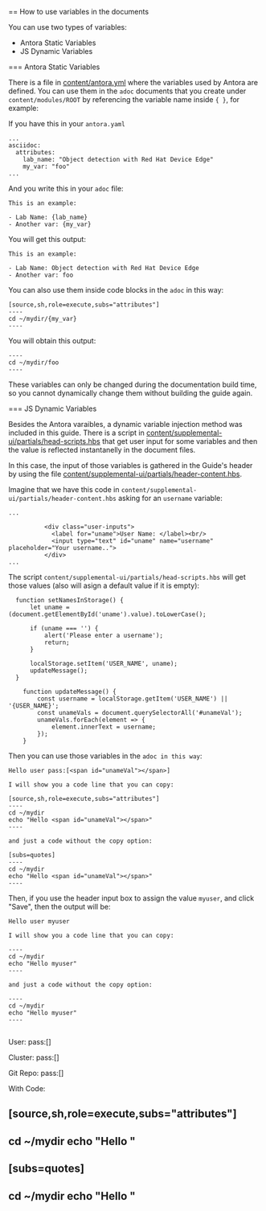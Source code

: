 == How to use variables in the documents

You can use two types of variables:
- Antora Static Variables
- JS Dynamic Variables


=== Antora Static Variables

There is a file in [content/antora.yml](content/antora.yml) where the variables used by Antora are defined. You can use them in the `adoc` documents that you create under `content/modules/ROOT` by referencing the variable name inside `{ }`, for example: 

If you have this in your `antora.yaml`

```
...
asciidoc:
  attributes:
    lab_name: "Object detection with Red Hat Device Edge"
    my_var: "foo"
...
```

And you write this in your `adoc` file:


```
This is an example:

- Lab Name: {lab_name}
- Another var: {my_var}
```

You will get this output:

```
This is an example:

- Lab Name: Object detection with Red Hat Device Edge
- Another var: foo
```

You can also use them inside code blocks in the `adoc` in this way:

```
[source,sh,role=execute,subs="attributes"]
----
cd ~/mydir/{my_var}
----
```

You will obtain this output:

```
----
cd ~/mydir/foo
----
``` 


These variables can only be changed during the documentation build time, so you cannot dynamically change them without building the guide again.


=== JS Dynamic Variables

Besides the Antora varaibles, a dynamic variable injection method was included in this guide. There is a script in [content/supplemental-ui/partials/head-scripts.hbs](content/supplemental-ui/partials/head-scripts.hbs) that get user input for some variables and then the value is reflected instantanelly in the document files.

In this case, the input of those variables is gathered in the Guide's header by using the file [content/supplemental-ui/partials/header-content.hbs](content/supplemental-ui/partials/header-content.hbs).

Imagine that we have this code in `content/supplemental-ui/partials/header-content.hbs` asking for an `username` variable:

```
...

          <div class="user-inputs">
            <label for="uname">User Name: </label><br/>
            <input type="text" id="uname" name="username" placeholder="Your username..">
          </div>
...
```

The script `content/supplemental-ui/partials/head-scripts.hbs` will get those values (also will asign a default value if it is empty):

```
  function setNamesInStorage() {
      let uname = (document.getElementById('uname').value).toLowerCase();

      if (uname === '') {
          alert('Please enter a username');
          return;
      }

      localStorage.setItem('USER_NAME', uname);
      updateMessage();
  }

    function updateMessage() {
        const username = localStorage.getItem('USER_NAME') || '{USER_NAME}';
        const unameVals = document.querySelectorAll('#unameVal');
        unameVals.forEach(element => {
            element.innerText = username;
        });       
    }
```

Then you can use those variables in the `adoc in this way`:

```
Hello user pass:[<span id="unameVal"></span>] 

I will show you a code line that you can copy: 

[source,sh,role=execute,subs="attributes"]
----
cd ~/mydir
echo "Hello <span id="unameVal"></span>"
----

and just a code without the copy option: 

[subs=quotes]
----
cd ~/mydir
echo "Hello <span id="unameVal"></span>"
----

```

Then, if you use the header input box to assign the value `myuser`, and click "Save", then the output will be:

```
Hello user myuser 

I will show you a code line that you can copy: 

----
cd ~/mydir
echo "Hello myuser"
----

and just a code without the copy option: 

----
cd ~/mydir
echo "Hello myuser"
----


```









User: pass:[<span id="unameVal"></span>]

Cluster: pass:[<span id="cdomainVal"></span>]

Git Repo: pass:[<span id="gitserverVal"></span>]



With Code:

[source,sh,role=execute,subs="attributes"]
----
cd ~/mydir
echo "Hello <span id="unameVal"></span>"
----





[subs=quotes]
----
cd ~/mydir
echo "Hello <span id="unameVal"></span>"
----




